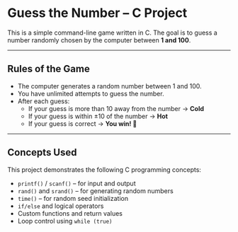 # Guess the Number – C Project

This is a simple command-line game written in C. The goal is to guess a number randomly chosen by the computer between **1 and 100**.

---

## Rules of the Game

- The computer generates a random number between 1 and 100.
- You have unlimited attempts to guess the number.
- After each guess:
  - If your guess is more than 10 away from the number → **Cold**
  - If your guess is within ±10 of the number → **Hot**
  - If your guess is correct → **You win! 🎉**

---

## Concepts Used

This project demonstrates the following C programming concepts:

- `printf()` / `scanf()` – for input and output
- `rand()` and `srand()` – for generating random numbers
- `time()` – for random seed initialization
- `if/else` and logical operators
- Custom functions and return values
- Loop control using `while (true)`
